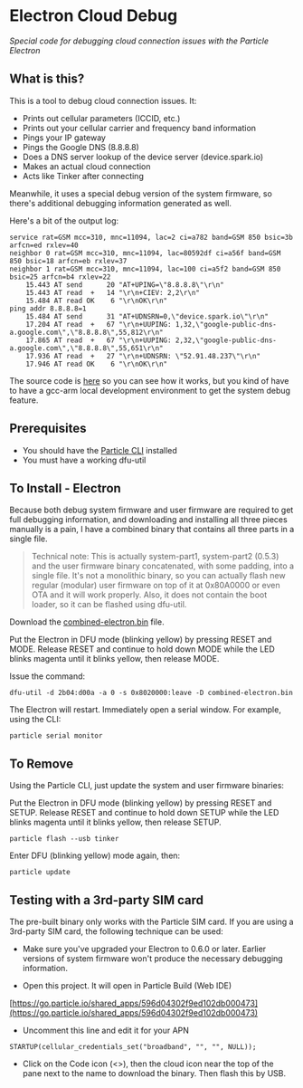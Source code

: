 # Electron Cloud Debug

*Special code for debugging cloud connection issues with the Particle Electron*

## What is this?

This is a tool to debug cloud connection issues. It:

- Prints out cellular parameters (ICCID, etc.)
- Prints out your cellular carrier and frequency band information
- Pings your IP gateway
- Pings the Google DNS (8.8.8.8)
- Does a DNS server lookup of the device server (device.spark.io)
- Makes an actual cloud connection
- Acts like Tinker after connecting 

Meanwhile, it uses a special debug version of the system firmware, so there's additional debugging information generated as well.

Here's a bit of the output log:

```
service rat=GSM mcc=310, mnc=11094, lac=2 ci=a782 band=GSM 850 bsic=3b arfcn=ed rxlev=40
neighbor 0 rat=GSM mcc=310, mnc=11094, lac=80592df ci=a56f band=GSM 850 bsic=18 arfcn=eb rxlev=37
neighbor 1 rat=GSM mcc=310, mnc=11094, lac=100 ci=a5f2 band=GSM 850 bsic=25 arfcn=b4 rxlev=22
    15.443 AT send      20 "AT+UPING=\"8.8.8.8\"\r\n"
    15.443 AT read  +   14 "\r\n+CIEV: 2,2\r\n"
    15.484 AT read OK    6 "\r\nOK\r\n"
ping addr 8.8.8.8=1
    15.484 AT send      31 "AT+UDNSRN=0,\"device.spark.io\"\r\n"
    17.204 AT read  +   67 "\r\n+UUPING: 1,32,\"google-public-dns-a.google.com\",\"8.8.8.8\",55,812\r\n"
    17.865 AT read  +   67 "\r\n+UUPING: 2,32,\"google-public-dns-a.google.com\",\"8.8.8.8\",55,651\r\n"
    17.936 AT read  +   27 "\r\n+UDNSRN: \"52.91.48.237\"\r\n"
    17.946 AT read OK    6 "\r\nOK\r\n"
```

The source code is [here](https://github.com/rickkas7/electron-clouddebug/blob/master/clouddebug-electron.cpp) so you can see how it works, but you kind of have to have a gcc-arm local development environment to get the system debug feature.

## Prerequisites 

- You should have the [Particle CLI](https://docs.particle.io/guide/tools-and-features/cli/electron/) installed
- You must have a working dfu-util


## To Install - Electron

Because both debug system firmware and user firmware are required to get full debugging information, and downloading and installing all three pieces manually is a pain, I have a combined binary that contains all three parts in a single file.

> Technical note: This is actually system-part1, system-part2 (0.5.3) and the user firmware binary concatenated, with some padding, into a single file. It's not a monolithic binary, so you can actually flash new regular (modular) user firmware on top of it at 0x80A0000 or even OTA and it will work properly. Also, it does not contain the boot loader, so it can be flashed using dfu-util.

Download the [combined-electron.bin](https://github.com/rickkas7/electron-clouddebug/raw/master/combined-electron.bin) file.

Put the Electron in DFU mode (blinking yellow) by pressing RESET and MODE. Release RESET and continue to hold down MODE while the LED blinks magenta until it blinks yellow, then release MODE.

Issue the command:

```
dfu-util -d 2b04:d00a -a 0 -s 0x8020000:leave -D combined-electron.bin
```

The Electron will restart. Immediately open a serial window. For example, using the CLI:

```
particle serial monitor
```


## To Remove

Using the Particle CLI, just update the system and user firmware binaries:

Put the Electron in DFU mode (blinking yellow) by pressing RESET and SETUP. Release RESET and continue to hold down SETUP while the LED blinks magenta until it blinks yellow, then release SETUP.

```
particle flash --usb tinker
```

Enter DFU (blinking yellow) mode again, then:

```
particle update
```

## Testing with a 3rd-party SIM card

The pre-built binary only works with the Particle SIM card. If you are using a 3rd-party SIM card, the following technique can be used:

- Make sure you've upgraded your Electron to 0.6.0 or later. Earlier versions of system firmware won't produce the necessary debugging information.

- Open this project. It will open in Particle Build (Web IDE)

[https://go.particle.io/shared_apps/596d04302f9ed102db000473](https://go.particle.io/shared_apps/596d04302f9ed102db000473)

- Uncomment this line and edit it for your APN

```
STARTUP(cellular_credentials_set("broadband", "", "", NULL));
```

- Click on the Code icon (<>), then the cloud icon near the top of the pane next to the name to download the binary. Then flash this by USB.




